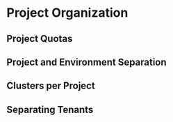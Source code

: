 # Project Organization

## Project Quotas

## Project and Environment Separation

## Clusters per Project

## Separating Tenants
